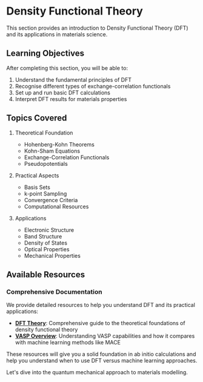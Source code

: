 # Density Functional Theory

This section provides an introduction to Density Functional Theory (DFT) and its applications in materials science.

## Learning Objectives

After completing this section, you will be able to:

1. Understand the fundamental principles of DFT
2. Recognise different types of exchange-correlation functionals
3. Set up and run basic DFT calculations
4. Interpret DFT results for materials properties

## Topics Covered

1. Theoretical Foundation
   - Hohenberg-Kohn Theorems
   - Kohn-Sham Equations
   - Exchange-Correlation Functionals
   - Pseudopotentials

2. Practical Aspects
   - Basis Sets
   - k-point Sampling
   - Convergence Criteria
   - Computational Resources

3. Applications
   - Electronic Structure
   - Band Structure
   - Density of States
   - Optical Properties
   - Mechanical Properties

## Available Resources

### Comprehensive Documentation
We provide detailed resources to help you understand DFT and its practical applications:

- **[DFT Theory](dft_theory.md)**: Comprehensive guide to the theoretical foundations of density functional theory
- **[VASP Overview](vasp_overview.md)**: Understanding VASP capabilities and how it compares with machine learning methods like MACE

These resources will give you a solid foundation in ab initio calculations and help you understand when to use DFT versus machine learning approaches.

Let's dive into the quantum mechanical approach to materials modelling. 